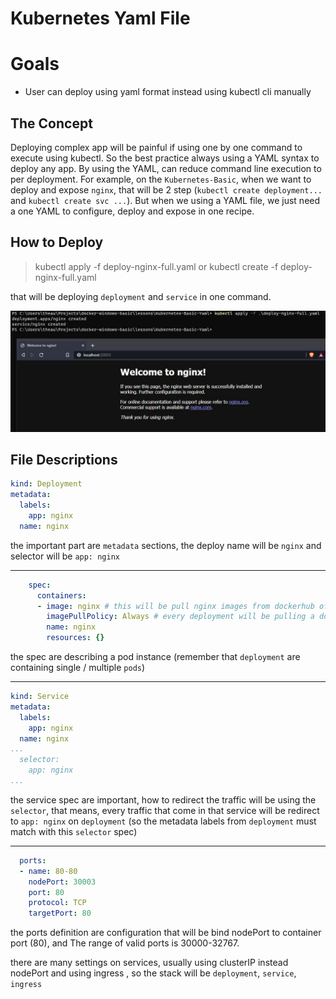 # Kubernetes Yaml File

# Goals

- User can deploy using yaml format instead using kubectl cli manually

## The Concept

Deploying complex app will be painful if using one by one command to execute using kubectl. So the best practice always using a YAML syntax to deploy any app. By using the YAML, can reduce command line execution to per deployment. For example, on the `Kubernetes-Basic`, when we want to deploy and expose `nginx`, that will be 2 step  (`kubectl create deployment...` and `kubectl create svc ...`). But when we using a YAML file, we just need a one YAML to configure, deploy and expose in one recipe.

## How to Deploy

> kubectl apply -f deploy-nginx-full.yaml
or
> kubectl create -f deploy-nginx-full.yaml

that will  be deploying `deployment` and `service` in one command. 

![yaml-simple](../../readme-resources/kubernetes-yaml-simple.jpg)


## File Descriptions

```yaml
kind: Deployment
metadata:
  labels:
    app: nginx
  name: nginx
```

the important part are `metadata` sections, the deploy name will be `nginx` and selector will be `app: nginx`

----

```yaml
    spec:
      containers:
      - image: nginx # this will be pull nginx images from dockerhub official 
        imagePullPolicy: Always # every deployment will be pulling a docker images (even the host already have that images)
        name: nginx 
        resources: {}
```

the spec are describing a pod instance (remember that `deployment` are containing single / multiple `pods`)

---

```yaml
kind: Service
metadata:
  labels:
    app: nginx
  name: nginx
...
  selector:
    app: nginx
...
```

the service spec are important, how to redirect the traffic will be using the `selector`, that means, every traffic that come in that service will be redirect to `app: nginx` on `deployment` (so the metadata labels from `deployment` must match with this `selector` spec)

----

```yaml
  ports:
  - name: 80-80
    nodePort: 30003
    port: 80
    protocol: TCP
    targetPort: 80
```

the ports definition are configuration that will be bind nodePort to container port (80), and The range of valid ports is 30000-32767.

there are many settings on services, usually using clusterIP instead nodePort and using ingress , so the stack will be `deployment`, `service`, `ingress`